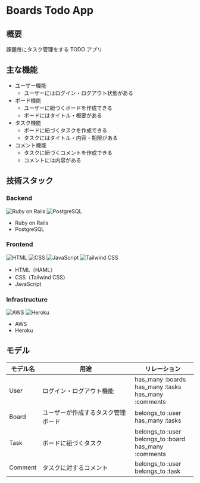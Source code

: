 # Boards Todo App

## 概要

課題毎にタスク管理をする TODO アプリ

## 主な機能

- ユーザー機能
  - ユーザーにはログイン・ログアウト状態がある
- ボード機能
  - ユーザーに紐づくボードを作成できる
  - ボードにはタイトル・概要がある
- タスク機能
  - ボードに紐づくタスクを作成できる
  - タスクにはタイトル・内容・期限がある
- コメント機能
  - タスクに紐づくコメントを作成できる
  - コメントには内容がある

## 技術スタック

### Backend

![Ruby on Rails](https://skillicons.dev/icons?i=rails)
![PostgreSQL](https://skillicons.dev/icons?i=postgresql)

- Ruby on Rails
- PostgreSQL

### Frontend

![HTML](https://skillicons.dev/icons?i=html)
![CSS](https://skillicons.dev/icons?i=css)
![JavaScript](https://skillicons.dev/icons?i=js)
![Tailwind CSS](https://skillicons.dev/icons?i=tailwind)

- HTML（HAML）
- CSS（Tailwind CSS）
- JavaScript

### Infrastructure

![AWS](https://skillicons.dev/icons?i=aws)
![Heroku](https://skillicons.dev/icons?i=heroku)

- AWS
- Heroku

## モデル

| モデル名 | 用途                               | リレーション                                                |
| -------- | ---------------------------------- | ----------------------------------------------------------- |
| User     | ログイン・ログアウト機能           | has_many :boards<br>has_many :tasks<br>has_many :comments   |
| Board    | ユーザーが作成するタスク管理ボード | belongs_to :user<br>has_many :tasks                         |
| Task     | ボードに紐づくタスク               | belongs_to :user<br>belongs_to :board<br>has_many :comments |
| Comment  | タスクに対するコメント             | belongs_to :user<br>belongs_to :task                        |
